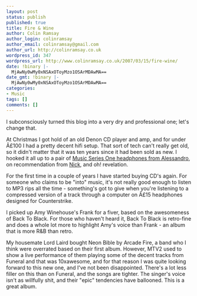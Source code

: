 ```yaml
---
layout: post
status: publish
published: true
title: Fire & Wine
author: Colin Ramsay
author_login: colinramsay
author_email: colinramsay@gmail.com
author_url: http://colinramsay.co.uk
wordpress_id: 347
wordpress_url: http://www.colinramsay.co.uk/2007/03/15/fire-wine/
date: !binary |-
  MjAwNy0wMy0xNSAxOToyMzo1OSArMDAwMA==
date_gmt: !binary |-
  MjAwNy0wMy0xNSAxOToyMzo1OSArMDAwMA==
categories:
- Music
tags: []
comments: []
---
```

<p>I subconsciously turned this blog into a very dry and professional one; let's change that.</p>
<p>At Christmas I got hold of an old Denon CD player and amp, and for under Â£100 I had a pretty decent hifi setup. That sort of tech can't really get old, so it didn't matter that it was ten years since it had been sold as new. I hooked it all up to a pair of <a href="http://www.alessandro-products.com/headphones.html" title="Alessandro">Music Series One headphones from Alessandro</a>, on recommendation from <a href="http://sickmouthy.blogspot.com/">Nick</a>, and oh! revelation.</p>
<p>For the first time in a couple of years I have started buying CD's again. For someone who claims to be "into" music, it's not really good enough to listen to MP3 rips all the time - something's got to give when you're listening to a compressed version of a track through a computer on Â£15 headphones designed for Counterstrike.</p>
<p>I picked up Amy Winehouse's Frank for a fiver, based on the awesomeness of Back To Black. For those who haven't heard it, Back To Black is retro-fine and does a whole lot more to highlight Amy's voice than Frank - an album that is more R&amp;B than retro.</p>
<p>My housemate Lord Laird bought Neon Bible by Arcade Fire, a band who I think were overrated based on their first album. However, MTV2 used to show a live performance of them playing some of the decent tracks from Funeral and that was 10xawesome, and for that reason I was quite looking forward to this new one, and I've not been disappointed. There's a lot less filler on this than on Funeral, and the songs are tighter. The singer's voice isn't as willfully shit, and their "epic" tendencies have ballooned. This is a great album.</p>
